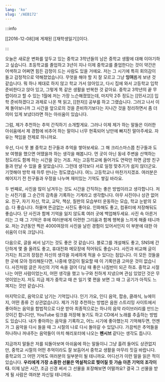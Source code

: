 ```yaml
---
lang: 'ko'
slug: '/AEB172'
---
```


:::info

[[2016-12-08]]에 게재된 [[재학생일기]]이다.

:::

오늘은 새로운 변화를 앞두고 있는 중학교 3학년들의 남은 중학교 생활에 대해 이야기하고 싶습니다. 초등학교를 졸업하고 3년이 지나 이제 중학교를 졸업한다는 것이 약간은 어색하고 어쩌면 힘든 감정이 드는 사람도 있을 거에요. 저는 그 시기에 특히 회의감이 들고 감정적으로 약해졌었습니다. 무엇을 해야 할 지 잘 모르고 그냥 **잉여**롭게 보낸 것 같습니다. 뭐 하나 제대로 하지 않고 학교 가서 앉아있고, 다시 집에 와서 고등학교 입학 준비한다고 앉아 있고, 그렇게 똑 같은 생활을 반복한 것 같아요. 중학교 3학년의 끝 무렵이라고 할 수 있는 1월에 저는 가장 느슨해졌었는데, 마지막 2주 정도는 [[민사고]] 입학 준비하겠다고 과제로 나온 책 읽고, [[한자]] 공부를 하고 그랬습니다. 그러고 나서 이제 돌아보니까 그 시간을 앞으로의 것을 준비하기보다는 지나간 것을 정리하면서 좀 더 의미 있게 보냈더라면 하는 아쉬움이 있습니다.

그럼, 제가 추천하는 추억 간직하기 소개할게요. 그러나 이제 제가 하는 말들은 이러한 아쉬움에서 제 경험에 비추어 하는 말이니 너무 현혹되어 낭만에 빠지진 말아주세요. 자유는 책임을 전제로 하니까요.

우선, 다시 못 볼 중학교 친구들과 추억을 쌓아보세요. 그 해 크리스마스쯤 친구들과 도보 여행을 했으면 어땠을까 하는 생각을 해봅니다. 먼 곳이 아닌 동네 주변을 산책하는 정도라도 함께 하는 시간을 갖는 거죠. 저는 고등학교에 들어가도 연락만 하면 금방 친구들과 만날 수 있을 줄 알았습니다. 그런데 생각보다 서로 일정 맞추기가 쉽지 않더군요. 기껏해야 방학 때 하루 만나는 정도였습니다. 여느 고등학교나 마찬가지겠죠. 여러분은 헤어지기 전 친구들과 우정을 나누며 재미있는 기억도 쌓길 바라요.

두 번째로, 사진을 많이 남겨두는 것도 시간을 간직하는 좋은 방법이라고 생각합니다. 저는 사진기를 그 순간의 감촉을 기록하는 기계라고 생각합니다. 아무 사진이나 상관 없어요. 친구, 자기 자신, 학교, 교탁, 책상, 칠판의 모습부터 운동하는 모습, 학교 눈밭의 모습. 다 좋습니다. 하물며 뜬금없는 사진도 좋아요. 인화해도 좋고, 컴퓨터에 저장해둬도 좋습니다. 단 사진과 함께 기억을 잃지 않도록 여러 곳에 백업해두세요. 사진 속 아른거리는 그 때 그 기억은 후에 여러분에게 아련한 그리움과 함께 행복을 느끼게 해줄 테니까요. 저는 2년동안 찍은 4000여장의 사진을 날린 경험이 있어서인지 이 부분에 대한 아쉬움이 더욱 크답니다.

다음으로, 글을 써서 남기는 것도 좋은 것 같습니다. 블로그를 개설해도 좋고, SNS에 간단하게 몇 줄 올려도 좋고, 휴대전화 메모장에 적어둬도 좋습니다. 사진과 비교해 글이 가지는 최고의 장점은 자신의 생각을 자세하게 적을 수 있다는 점입니다. 이 모든 것들을 한 곳에 모아 정리해둔다면, 나중에 영감이 필요할 때 이 기록만큼 고마운 것이 없습니다. 사진처럼 글은 자신의 기억 속을 걸어 다닐 때 좋은 나침반이 되곤 하죠. 중학교 시절 나는 어떤 사람이었는지, 어떤 생각을 했고 누구와 친하게 지냈으며 관심 있었던 것은 무엇이었는지. 저도 지금 제가 중학교 때 쓴 일기 몇 편을 보면 그 때 그 공기가 아직도 느껴지는 것만 같습니다.

마지막으로, 음악으로 남기는 기억입니다. 인기 가요, 인디 음악, 팝송, 클래식, 뉴에이지, 어떤 종류 건 상관없습니다. 제가 가장 추천하는 방법은 음원 스트리밍 사이트에서 좋아하는 음악을 합법적으로 다운 받아 최종적으로는 하나의 음악 라이브러리를 만드는 것이긴 합니다만, YouTube 링크를 저장해 놓기도 하고 CD에서 노래를 추출하는 방법도 있습니다. 내가 좋아하는 음악을 기록하고, 어느 시기에 좋아했는지 기억해두면, 언젠가 그 음악을 다시 들을 때 그 시절의 나로 다시 돌아갈 수 있답니다. 가끔씩은 추억들을 하나하나 꺼내주는 음악들이 마치 해리포터에 나오는 **펜시브** 같다는 생각도 듭니다.

지금까지 말들은 저를 되돌아보며 아쉬움에 하는 말들이니 그냥 흘려 들어도 상관없지만, 중학교 시절의 어떤 추억이라도 잘 보듬어서 중학교 생활을 마무리 짓길 바랍니다. 중학교의 그 어떤 기억도 여러분의 일부분이 될 테니까요. 어디선가 이런 말을 읽은 적이 있습니다. **우리에게 가장 소중한 선물은 역설적으로 찢어질 듯 가슴 아픈 기억의 조각이다.** 이제 남은 시간, 조금 신경 써서 그 선물을 포장해보면 어떨까요? 결국 그 선물을 받게 될 사람은 여러분 자신일 테니까요.
